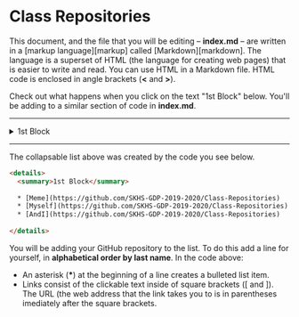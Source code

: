 # Class Repositories

This document, and the file that you will be editing – **index.md** – are written in a [markup language][markup] called [Markdown][markdown]. The language is a superset of HTML (the language for creating web pages) that is easier to write and read. You can use HTML in a Markdown file. HTML code is enclosed in angle brackets (**&lt;** and **&gt;**).

Check out what happens when you click on the text "1st Block" below. You'll be adding to a similar section of code in **index.md**.

---

<details>
  <summary>1st Block</summary>
  
  * [Meme](https://github.com/SKHS-GDP-2019-2020/Class-Repositories)
  * [Myself](https://github.com/SKHS-GDP-2019-2020/Class-Repositories)
  * [AndI](https://github.com/SKHS-GDP-2019-2020/Class-Repositories)
  
</details>

---

The collapsable list above was created by the code you see below.

```html
<details>
  <summary>1st Block</summary>
  
  * [Meme](https://github.com/SKHS-GDP-2019-2020/Class-Repositories)
  * [Myself](https://github.com/SKHS-GDP-2019-2020/Class-Repositories)
  * [AndI](https://github.com/SKHS-GDP-2019-2020/Class-Repositories)
  
</details>
```

You will be adding your GitHub repository to the list. To do this add a line for yourself, in **alphabetical order by last name**. In the code above:

* An asterisk (__*__) at the beginning of a line creates a bulleted list item.
* Links consist of the clickable text inside of square brackets ([ and ]). The URL (the web address that the link takes you to is in parentheses imediately after the square brackets.
